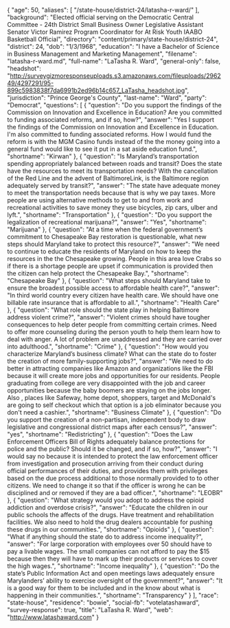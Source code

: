 {
  "age": 50,
  "aliases": [
    "/state-house/district-24/latasha-r-ward/"
  ],
  "background": "Elected official serving on the Democratic Central Committee - 24th District Small Business Owner Legislative Assistant Senator Victor Ramirez Program Coordinator for At Risk Youth IAABO Basketball Official",
  "directory": "content/primary/state-house/district-24",
  "district": 24,
  "dob": "1/3/1968",
  "education": "I have a Bachelor of Science in Business Management and Marketing Management",
  "filename": "latasha-r-ward.md",
  "full-name": "LaTasha R. Ward",
  "general-only": false,
  "headshot": "http://surveygizmoresponseuploads.s3.amazonaws.com/fileuploads/296249/4297291/95-899c5983838f7da6991b2ed96b14c657_LaTasha_headshot.jpg",
  "jurisdiction": "Prince George's County",
  "last-name": "Ward",
  "party": "Democrat",
  "questions": [
    {
      "question": "Do you support the findings of the Commission on Innovation and Excellence in Education? Are you committed to funding associated reforms, and if so, how?",
      "answer": "Yes I support the findings of the Commission on Innovation and Excellence in Education. I'm also committed to funding associated reforms. How I would fund the reform is with the MGM Casino funds instead of the the money going into a general fund would like to see it put in a sat aside education fund.",
      "shortname": "Kirwan"
    },
    {
      "question": "Is Maryland’s transportation spending appropriately balanced between roads and transit? Does the state have the resources to meet its transportation needs? With the cancellation of the Red Line and the advent of BaltimoreLink, is the Baltimore region adequately served by transit?",
      "answer": "The state have adequate money to meet the transportation needs because that is why we pay taxes. More people are using alternative methods to get to and from work and recreational activities to save money they use bicycles, zip cars, ulber and  lyft.",
      "shortname": "Transportation"
    },
    {
      "question": "Do you support the legalization of recreational marijuana?",
      "answer": "Yes",
      "shortname": "Marijuana"
    },
    {
      "question": "At a time when the federal government’s commitment to Chesapeake Bay restoration is questionable, what new steps should Maryland take to protect this resource?",
      "answer": "We need to continue to educate the residents of Maryland on how to keep the resources in the the Chesapeake growing. People in this area love Crabs so if there is a shortage people are upset if communication is provided then the citizen can help protect the Chesapeake Bay.",
      "shortname": "Chesapeake Bay"
    },
    {
      "question": "What steps should Maryland take to ensure the broadest possible access to affordable health care?",
      "answer": "In third world country every citizen have health care. We should have one billable rate insurance that is affordable to all.",
      "shortname": "Health Care"
    },
    {
      "question": "What role should the state play in helping Baltimore address violent crime?",
      "answer": "Violent crimes should have tougher consequences to help deter people from committing certain crimes. Need to offer more counseling during the person youth to help them learn how to deal with anger. A lot of problem are unaddressed and they are carried over into adulthood.",
      "shortname": "Crime"
    },
    {
      "question": "How would you characterize Maryland’s business climate? What can the state do to foster the creation of more family-supporting jobs?",
      "answer": "We need to do better in attracting companies like Amazon and organizations like the  FBI because it will create more jobs and opportunities for our residents. People graduating from college are very disappointed with the job and career opportunities because the baby boomers are staying on the jobs longer. Also , places like Safeway, home depot, shoppers, target and McDonald's are going to self checkout which that option is a  job eliminator because you don't need a cashier.",
      "shortname": "Business Climate"
    },
    {
      "question": "Do you support the creation of a non-partisan, independent body to draw legislative and congressional district maps after each census?",
      "answer": "yes",
      "shortname": "Redistricting"
    },
    {
      "question": "Does the Law Enforcement Officers Bill of Rights adequately balance protections for police and the public? Should it be changed, and if so, how?",
      "answer": "I would say no because it is intended to protect the law enforcement officer from investigation and prosecution arriving from their conduct during official performances of their duties, and provides them with privileges based on the due process additional to those normally provided to to other citizens. We need to change it so that if the officer is wrong he can  be disciplined and or removed if they are a bad officer.",
      "shortname": "LEOBR"
    },
    {
      "question": "What strategy would you adopt to address the opioid addiction and overdose crisis?",
      "answer": "Educate the children in our public schools the affects of the drugs. Have treatment and rehabilitation facilities. We also need to hold the drug dealers accountable for pushing these drugs in our communities.",
      "shortname": "Opioids"
    },
    {
      "question": "What if anything should the state do to address income inequality?",
      "answer": "For large corporation with employees over 50 should have to pay a livable wages. The small companies can not afford to pay the $15  because then they will have to mark up their products or services to cover the high wages.",
      "shortname": "Income inequality"
    },
    {
      "question": "Do the state’s Public Information Act and open meetings laws adequately ensure Marylanders’ ability to exercise oversight of the government?",
      "answer": "It is a good way for them to be included and in the know about what is happening in their communities.",
      "shortname": "Transparency"
    }
  ],
  "race": "state-house",
  "residence": "bowie",
  "social-fb": "votelatashaward",
  "survey-response": true,
  "title": "LaTasha R. Ward",
  "web": "http://www.latashaward.com"
}

